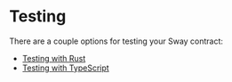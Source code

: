 # Testing

There are a couple options for testing your Sway contract:

- [Testing with Rust](./testing-with-rust.md)
- [Testing with TypeScript](./testing-with-typescript.md)
